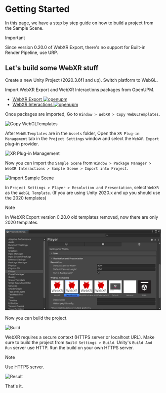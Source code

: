 # Getting Started

In this page, we have a step by step guide on how to build a project from the Sample Scene.

> [!IMPORTANT]
> Since version 0.20.0 of WebXR Export, there's no support for Built-in Render Pipeline, use URP.

## Let's build some WebXR stuff

Create a new Unity Project (2020.3.6f1 and up). Switch platform to WebGL.

Import WebXR Export and WebXR Interactions packages from OpenUPM.
- [WebXR Export ![openupm](https://img.shields.io/npm/v/com.de-panther.webxr?label=openupm&registry_uri=https://package.openupm.com)](https://openupm.com/packages/com.de-panther.webxr/)
- [WebXR Interactions ![openupm](https://img.shields.io/npm/v/com.de-panther.webxr-interactions?label=openupm&registry_uri=https://package.openupm.com)](https://openupm.com/packages/com.de-panther.webxr-interactions/)

Once packages are imported, Go to `Window > WebXR > Copy WebGLTemplates`.

![Copy WebGLTemplates](unity-webxr-export-copy-webgltemplates.png)

After `WebGLTemplates` are in the `Assets` folder, Open the `XR Plug-in Management` tab in the `Project Settings` window and select the `WebXR Export` plug-in provider.

![XR Plug-in Management](unity-webxr-export-xr-plug-in-management.png)

Now you can import the `Sample Scene` from `Window > Package Manager > WebXR Interactions > Sample Scene > Import into Project`.

![Import Sample Scene](unity-webxr-export-import-sample-scene.png)

In `Project Settings > Player > Resolution and Presentation`, select `WebXR` as the `WebGL Template`. (If you are using Unity 2020.x and up you should use the 2020 templates)

> [!NOTE]  
> In WebXR Export version 0.20.0 old templates removed, now there are only 2020 templates.

![Resolution and Presentation](unity-webxr-export-resolution-and-presentation.png)

Now you can build the project.

![Build](unity-webxr-export-build.png)

WebXR requires a secure context (HTTPS server or localhost URL). Make sure to build the project from `Build Settings > Build`. Unity's `Build And Run` server use HTTP. Run the build on your own HTTPS server.

> [!NOTE]  
> Use HTTPS server.

![Result](unity-webxr-export-result.png)

That's it.
